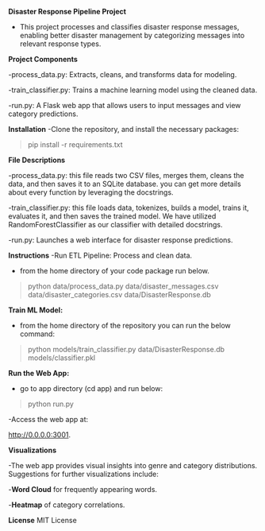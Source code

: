 **Disaster Response Pipeline Project**
- This project processes and classifies disaster response messages, enabling better disaster management by categorizing messages into relevant response types.


**Project Components**

-process_data.py: Extracts, cleans, and transforms data for modeling.

-train_classifier.py: Trains a machine learning model using the cleaned data.

-run.py: A Flask web app that allows users to input messages and view category predictions.


**Installation**
-Clone the repository, and install the necessary packages:
> pip install -r requirements.txt
 

**File Descriptions**

-process_data.py: this file reads two CSV files, merges them, cleans the data, and then saves it to an SQLite database. you can get more details about every function by leveraging the docstrings.

-train_classifier.py: this file loads data, tokenizes, builds a model, trains it, evaluates it, and then saves the trained model. We have utilized RandomForestClassifier as our classifier with detailed docstrings.

-run.py: Launches a web interface for disaster response predictions.



**Instructions**
-Run ETL Pipeline: Process and clean data.
- from the home directory of your code package run below.
>python data/process_data.py data/disaster_messages.csv data/disaster_categories.csv data/DisasterResponse.db

**Train ML Model:**
- from the home directory of the repository you can run the below command:
> python models/train_classifier.py data/DisasterResponse.db models/classifier.pkl


**Run the Web App:**
- go to app directory (cd app) and run below:
>python run.py


-Access the web app at:

http://0.0.0.0:3001.

**Visualizations**

-The web app provides visual insights into genre and category distributions. Suggestions for further visualizations include:

-**Word Cloud** for frequently appearing words.

-**Heatmap** of category correlations.


**License**
MIT License
